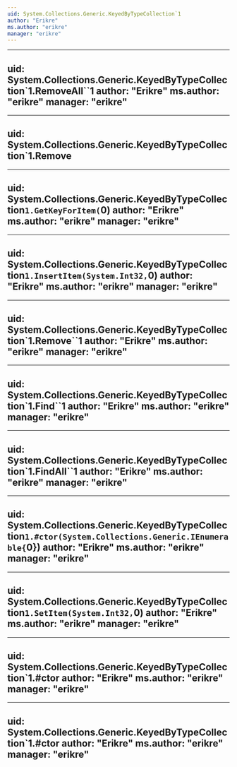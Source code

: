 ```yaml
---
uid: System.Collections.Generic.KeyedByTypeCollection`1
author: "Erikre"
ms.author: "erikre"
manager: "erikre"
---
```


---
uid: System.Collections.Generic.KeyedByTypeCollection`1.RemoveAll``1
author: "Erikre"
ms.author: "erikre"
manager: "erikre"
---

---
uid: System.Collections.Generic.KeyedByTypeCollection`1.Remove
---

---
uid: System.Collections.Generic.KeyedByTypeCollection`1.GetKeyForItem(`0)
author: "Erikre"
ms.author: "erikre"
manager: "erikre"
---

---
uid: System.Collections.Generic.KeyedByTypeCollection`1.InsertItem(System.Int32,`0)
author: "Erikre"
ms.author: "erikre"
manager: "erikre"
---

---
uid: System.Collections.Generic.KeyedByTypeCollection`1.Remove``1
author: "Erikre"
ms.author: "erikre"
manager: "erikre"
---

---
uid: System.Collections.Generic.KeyedByTypeCollection`1.Find``1
author: "Erikre"
ms.author: "erikre"
manager: "erikre"
---

---
uid: System.Collections.Generic.KeyedByTypeCollection`1.FindAll``1
author: "Erikre"
ms.author: "erikre"
manager: "erikre"
---

---
uid: System.Collections.Generic.KeyedByTypeCollection`1.#ctor(System.Collections.Generic.IEnumerable{`0})
author: "Erikre"
ms.author: "erikre"
manager: "erikre"
---

---
uid: System.Collections.Generic.KeyedByTypeCollection`1.SetItem(System.Int32,`0)
author: "Erikre"
ms.author: "erikre"
manager: "erikre"
---

---
uid: System.Collections.Generic.KeyedByTypeCollection`1.#ctor
author: "Erikre"
ms.author: "erikre"
manager: "erikre"
---

---
uid: System.Collections.Generic.KeyedByTypeCollection`1.#ctor
author: "Erikre"
ms.author: "erikre"
manager: "erikre"
---

